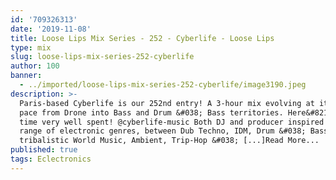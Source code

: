 ```yaml
---
id: '709326313'
date: '2019-11-08'
title: Loose Lips Mix Series - 252 - Cyberlife - Loose Lips
type: mix
slug: loose-lips-mix-series-252-cyberlife
author: 100
banner:
  - ../imported/loose-lips-mix-series-252-cyberlife/image3190.jpeg
description: >-
  Paris-based Cyberlife is our 252nd entry! A 3-hour mix evolving at its own
  pace from Drone into Bass and Drum &#038; Bass territories. Here&#8217;s some
  time very well spent! @cyberlife-music Both DJ and producer inspired by a wide
  range of electronic genres, between Dub Techno, IDM, Drum &#038; Bass,
  tribalistic World Music, Ambient, Trip-Hop &#038; [...]Read More...
published: true
tags: Eclectronics
---
```

